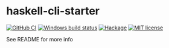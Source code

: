 # haskell-cli-starter

[![GitHub CI](https://github.com/sgillespie/haskell-cli-starter/workflows/CI/badge.svg)](https://github.com/sgillespie/haskell-cli-starter/actions)
[![Windows build status](https://ci.appveyor.com/api/projects/status/github/sgillespie/haskell-cli-starter?branch=main&svg=true)](https://ci.appveyor.com/project/sgillespie/haskell-cli-starter)
[![Hackage](https://img.shields.io/hackage/v/haskell-cli-starter.svg?logo=haskell)](https://hackage.haskell.org/package/haskell-cli-starter)
[![MIT license](https://img.shields.io/badge/license-MIT-blue.svg)](LICENSE)

See README for more info
